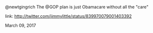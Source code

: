 @newtgingrich The @GOP plan is just Obamacare without all the "care" 

link: http://twitter.com/jimmylittle/status/839970079001403392 

March 09, 2017